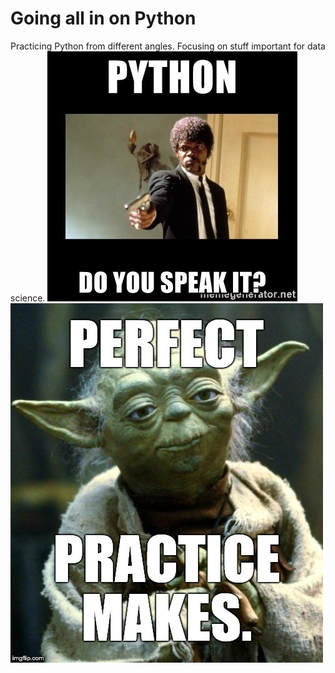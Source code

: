 # Going all in on Python
Practicing Python from different angles. Focusing on stuff important for data science.
![Speak Python](python-do-you-speak-it.jpg)
![Practice](practice.jpg)
